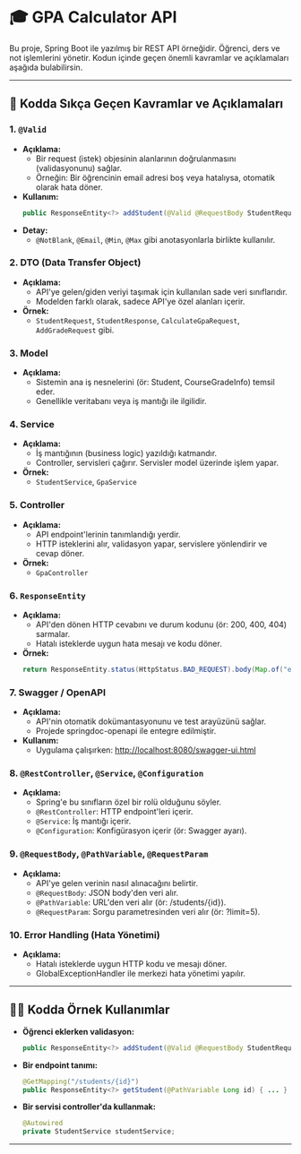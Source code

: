 # 🎓 GPA Calculator API

Bu proje, Spring Boot ile yazılmış bir REST API örneğidir. Öğrenci, ders ve not işlemlerini yönetir. Kodun içinde geçen önemli kavramlar ve açıklamaları aşağıda bulabilirsin.

---

## 📖 Kodda Sıkça Geçen Kavramlar ve Açıklamaları

### 1. `@Valid`
- **Açıklama:**
  - Bir request (istek) objesinin alanlarının doğrulanmasını (validasyonunu) sağlar.
  - Örneğin: Bir öğrencinin email adresi boş veya hatalıysa, otomatik olarak hata döner.
- **Kullanım:**
  ```java
  public ResponseEntity<?> addStudent(@Valid @RequestBody StudentRequest request) { ... }
  ```
- **Detay:**
  - `@NotBlank`, `@Email`, `@Min`, `@Max` gibi anotasyonlarla birlikte kullanılır.

### 2. DTO (Data Transfer Object)
- **Açıklama:**
  - API'ye gelen/giden veriyi taşımak için kullanılan sade veri sınıflarıdır.
  - Modelden farklı olarak, sadece API'ye özel alanları içerir.
- **Örnek:**
  - `StudentRequest`, `StudentResponse`, `CalculateGpaRequest`, `AddGradeRequest` gibi.

### 3. Model
- **Açıklama:**
  - Sistemin ana iş nesnelerini (ör: Student, CourseGradeInfo) temsil eder.
  - Genellikle veritabanı veya iş mantığı ile ilgilidir.

### 4. Service
- **Açıklama:**
  - İş mantığının (business logic) yazıldığı katmandır.
  - Controller, servisleri çağırır. Servisler model üzerinde işlem yapar.
- **Örnek:**
  - `StudentService`, `GpaService`

### 5. Controller
- **Açıklama:**
  - API endpoint'lerinin tanımlandığı yerdir.
  - HTTP isteklerini alır, validasyon yapar, servislere yönlendirir ve cevap döner.
- **Örnek:**
  - `GpaController`

### 6. `ResponseEntity`
- **Açıklama:**
  - API'den dönen HTTP cevabını ve durum kodunu (ör: 200, 400, 404) sarmalar.
  - Hatalı isteklerde uygun hata mesajı ve kodu döner.
- **Örnek:**
  ```java
  return ResponseEntity.status(HttpStatus.BAD_REQUEST).body(Map.of("error", "Geçersiz veri"));
  ```

### 7. Swagger / OpenAPI
- **Açıklama:**
  - API'nin otomatik dokümantasyonunu ve test arayüzünü sağlar.
  - Projede springdoc-openapi ile entegre edilmiştir.
- **Kullanım:**
  - Uygulama çalışırken: [http://localhost:8080/swagger-ui.html](http://localhost:8080/swagger-ui.html)

### 8. `@RestController`, `@Service`, `@Configuration`
- **Açıklama:**
  - Spring'e bu sınıfların özel bir rolü olduğunu söyler.
  - `@RestController`: HTTP endpoint'leri içerir.
  - `@Service`: İş mantığı içerir.
  - `@Configuration`: Konfigürasyon içerir (ör: Swagger ayarı).

### 9. `@RequestBody`, `@PathVariable`, `@RequestParam`
- **Açıklama:**
  - API'ye gelen verinin nasıl alınacağını belirtir.
  - `@RequestBody`: JSON body'den veri alır.
  - `@PathVariable`: URL'den veri alır (ör: /students/{id}).
  - `@RequestParam`: Sorgu parametresinden veri alır (ör: ?limit=5).

### 10. Error Handling (Hata Yönetimi)
- **Açıklama:**
  - Hatalı isteklerde uygun HTTP kodu ve mesajı döner.
  - GlobalExceptionHandler ile merkezi hata yönetimi yapılır.

---

## 🧑‍💻 Kodda Örnek Kullanımlar

- **Öğrenci eklerken validasyon:**
  ```java
  public ResponseEntity<?> addStudent(@Valid @RequestBody StudentRequest request) { ... }
  ```
- **Bir endpoint tanımı:**
  ```java
  @GetMapping("/students/{id}")
  public ResponseEntity<?> getStudent(@PathVariable Long id) { ... }
  ```
- **Bir servisi controller'da kullanmak:**
  ```java
  @Autowired
  private StudentService studentService;
  ```

---
